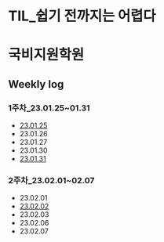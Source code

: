 TIL_쉽기 전까지는 어렵다
============================

# 국비지원학원

## Weekly log
 ### 1주차_23.01.25~01.31
  - [23.01.25](https://github.com/heejuyoondev/TIL/blob/main/%EA%B5%AD%EB%B9%84%EC%A7%80%EC%9B%90%ED%95%99%EC%9B%90/WeeklyLog/1%EC%A3%BC%EC%B0%A8/230125.md)
  - 23.01.26
  - 23.01.27
  - 23.01.30
  - [23.01.31](https://github.com/heejuyoondev/TIL/blob/main/%EA%B5%AD%EB%B9%84%EC%A7%80%EC%9B%90%ED%95%99%EC%9B%90/WeeklyLog/1%EC%A3%BC%EC%B0%A8/230131.md)

 ### 2주차_23.02.01~02.07
  - 23.02.01
  - [23.02.02](https://github.com/heejuyoondev/TIL/blob/main/%EA%B5%AD%EB%B9%84%EC%A7%80%EC%9B%90%ED%95%99%EC%9B%90/WeeklyLog/2%EC%A3%BC%EC%B0%A8/230202.md)
  - 23.02.03
  - 23.02.06
  - 23.02.07
